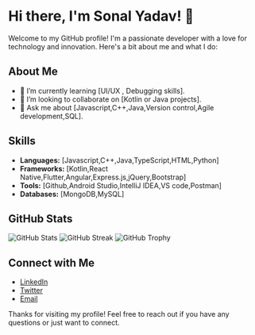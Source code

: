 # Hi there, I'm Sonal Yadav! 👋


Welcome to my GitHub profile! I'm a passionate developer with a love for technology and innovation. Here's a bit about me and what I do:

## About Me

- 🌱 I’m currently learning [UI/UX , Debugging skills].
- 👯 I’m looking to collaborate on [Kotlin or Java projects].
- 💬 Ask me about [Javascript,C++,Java,Version control,Agile development,SQL].

## Skills

- **Languages:** [Javascript,C++,Java,TypeScript,HTML,Python]
- **Frameworks:** [Kotlin,React Native,Flutter,Angular,Express.js,jQuery,Bootstrap]
- **Tools:** [Github,Android Studio,IntelliJ IDEA,VS code,Postman]
- **Databases:** [MongoDB,MySQL]


## GitHub Stats
![GitHub Stats](https://github-readme-stats.vercel.app/api?username=sonalyadav1&show_icons=true&theme=radical)
![GitHub Streak](https://github-readme-streak-stats.herokuapp.com/?user=sonalyadav1&theme=dark)
![GitHub Trophy](https://github-profile-trophy.vercel.app/?username=sonalyadav1&theme=onedark)


## Connect with Me

- [LinkedIn](www.linkedin.com/in/sonal-yadav-193471238)
- [Twitter](https://x.com/SonalYa944317)
- [Email](sonal.y6390@gmail.com)


Thanks for visiting my profile! Feel free to reach out if you have any questions or just want to connect.

